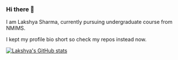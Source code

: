 ### Hi there 👋

I am Lakshya Sharma, currently pursuing undergraduate course from NMIMS.

I kept my profile bio short so check my repos instead now.

[![Lakshya's GitHub stats](https://github-readme-stats.vercel.app/api?username=LakshyaSharma207)](https://github.com/LakshyaSharma207/github-readme-stats)
